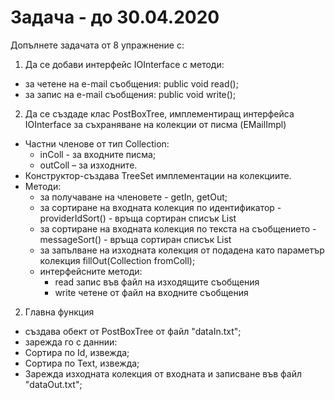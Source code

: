 # Задача  - до 30.04.2020

Допълнете задачата от 8 упражнение с:

1. Да се добави интерфейс IOInterface с методи:
- за четене на e-mail съобщения: public void read();
- за запис на e-mail съобщения: public void write();

2. Да се създаде клас PostBoxTree, имплементиращ интерфейса IOInterface за съхраняване на колекции от писма (EMailImpl)
- Частни членове от тип Collection: 
  - inColl - за входните писма; 
  - outColl – за изходните.
- Конструктор-създава TreeSet имплементации на колекциите.
- Методи:
  - за получаване на членовете - getIn, getOut;
  - за сортиране на входната колекция по идентификатор - providerIdSort() - връща сортиран списък List<EMailImpl>
  - за сортиране на входната колекция по текста на съобщението - messageSort() - връща сортиран списък List<EMailImpl>
  - за запълване на изходната колекция от подадена като параметър колекция fillOut(Collection<EMailImpl> fromColl);
  - интерфейсните методи:
    - read запис във файл на изходящите съобщения
    - write четене от файл на входните съобщения

2. Главна функция
- създава обект от PostBoxTree от файл "dataIn.txt";
- зарежда го с даннии:
- Сортира по Id, извежда;
- Сортира по Text, извежда;
- Зарежда изходната колекция от входната и записване във файл "dataOut.txt";
